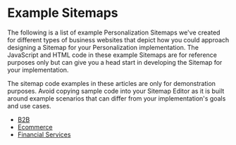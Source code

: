 # Example Sitemaps

The following is a list of example Personalization Sitemaps we've created for
different types of business websites that depict how you could approach
designing a Sitemap for your Personalization implementation. The JavaScript
and HTML code in these example Sitemaps are for reference purposes only but
can give you a head start in developing the Sitemap for your implementation.

The sitemap code examples in these articles are only for demonstration
purposes. Avoid copying sample code into your Sitemap Editor as it is built
around example scenarios that can differ from your implementation's goals and
use cases.

  * [B2B](/docs/marketing/personalization/guide/b2b.html)
  * [Ecommerce](/docs/marketing/personalization/guide/ecommerce.html)
  * [Financial Services](/docs/marketing/personalization/guide/financial-services.html)

